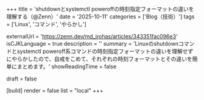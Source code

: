 +++
title = 'shutdownとsystemctl poweroffの時刻指定フォーマットの違いを理解する（@Zenn）'
date = '2025-10-11'
categories = ['Blog（技術）']
tags = ['Linux', 'コマンド', 'やらかし']

externalUrl = 'https://zenn.dev/md_irohas/articles/343351fac096e3'
isCJKLanguage = true
description = ''
summary = 'Linuxのshutdownコマンドとsystemctl poweroff系コマンドの時刻指定フォーマットの違いを理解せずにやらかしたので、自戒をこめて、それぞれの時刻フォーマットとその違いを簡単にまとめます。'
showReadingTime = false

draft = false

[build]
render = false
list = "local"
+++
